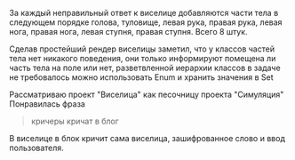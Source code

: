 

За каждый неправильный ответ к виселице добавляются части тела в следующем порядке голова, туловище, 
левая рука, правая рука, левая нога, правая нога, левая ступня, правая ступня. Всего 8 штук.

Сделав простейший рендер виселицы заметил, что у классов частей тела нет никакого поведения, они только 
информируют помещена ли часть тела на поле или нет, разветвленной иерархии классов в задаче не требовалось
можно использовать Enum и хранить значения в Set

Рассматриваю проект "Виселица" как песочницу проекта "Симуляция"
Понравилась фраза 
> кричеры кричат в блог
 
В виселице в блок кричит сама виселица, зашифрованное слово и ввод пользователя.